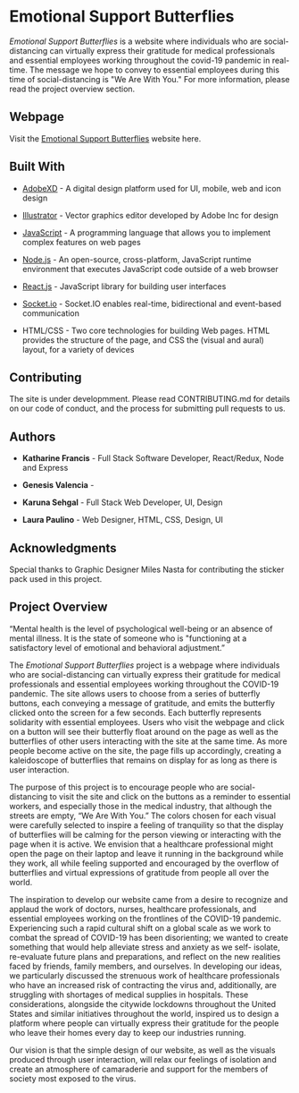 # Emotional Support Butterflies 

*Emotional Support Butterflies* is a website where individuals who are social-distancing can virtually express their gratitude for medical professionals and essential employees working throughout the covid-19 pandemic in real-time. The message we hope to convey to essential employees during this time of social-distancing is "We Are With You." For more information, please read the project overview section.

## Webpage
Visit the [Emotional Support Butterflies](http://butterflies.herokuapp.com/) website here.

## Built With
* [AdobeXD](https://www.adobe.com/products/xd.html) -
A digital design platform used for UI, mobile, web and icon design
 
* [Illustrator](https://www.adobe.com/products/illustrator.html) - 
Vector graphics editor developed by Adobe Inc for design
 
* [JavaScript](https://www.javascript.com/) - 
A programming language that allows you to implement complex features on web pages
 
* [Node.js](https://nodejs.org/en/about/) - 
An open-source, cross-platform, JavaScript runtime environment that executes JavaScript code outside of a web browser
  
* [React.js](https://reactjs.org/) -
JavaScript library for building user interfaces

* [Socket.io](https://socket.io/) -
Socket.IO enables real-time, bidirectional and event-based communication
 
* HTML/CSS -
Two core technologies for building Web pages. HTML provides the structure of the page, and CSS the (visual and aural) layout, for a variety of devices

## Contributing
The site is under developmment.
Please read CONTRIBUTING.md for details on our code of conduct, and the process for submitting pull requests to us.

## Authors
* **Katharine Francis** -
Full Stack Software Developer, React/Redux, Node and Express


* **Genesis Valencia** -

* **Karuna Sehgal** - Full Stack Web Developer, UI, Design

* **Laura Paulino** - Web Designer, HTML, CSS, Design, UI 

## Acknowledgments

Special thanks to Graphic Designer Miles Nasta for contributing the sticker pack used in this project.

## Project Overview
“Mental health is the level of psychological well-being or an absence of mental illness. It is the state of someone who is "functioning at a satisfactory level of emotional and behavioral adjustment.”

The *Emotional Support Butterflies* project is a webpage where individuals who are social-distancing can virtually express their gratitude for medical professionals and essential employees working throughout the COVID-19 pandemic. The site allows users to choose from a series of butterfly buttons, each conveying a message of gratitude, and emits the butterfly clicked onto the screen for a few seconds. Each butterfly represents solidarity with essential employees. Users who visit the webpage and click on a button will see their butterfly float around on the page as well as the butterflies of other users interacting with the site at the same time. As more people become active on the site, the page fills up accordingly, creating a kaleidoscope of butterflies that remains on display for as long as there is user interaction.


The purpose of this project is to encourage people who are social-distancing to visit the site and click on the buttons as a reminder to essential workers, and especially those in the medical industry, that although the streets are empty, “We Are With You.” The colors chosen for each visual were carefully selected to inspire a feeling of tranquility so that the display of butterflies will be calming for the person viewing or interacting with the page when it is active. We envision that a healthcare professional might open the page on their laptop and leave it running in the background while they work, all while feeling supported and encouraged by the overflow of butterflies and virtual expressions of gratitude from people all over the world.

The inspiration to develop our website came from a desire to recognize and applaud the work of doctors, nurses, healthcare professionals, and essential employees working on the frontlines of the COVID-19 pandemic. Experiencing such a rapid cultural shift on a global scale as we work to combat the spread of COVID-19 has been disorienting; we wanted to create something that would help alleviate stress and anxiety as we self- isolate, re-evaluate future plans and preparations, and reflect on the new realities faced by friends, family members, and ourselves. In developing our ideas, we particularly discussed the strenuous work of healthcare professionals who have an increased risk of contracting the virus and, additionally, are struggling with shortages of medical supplies in hospitals. These considerations, alongside the citywide lockdowns throughout the United States and similar initiatives throughout the world, inspired us to design a platform where people can virtually express their gratitude for the people who leave their homes every day to keep our industries running. 

Our vision is that the simple design of our website, as well as the visuals produced through user interaction, will relax our feelings of isolation and create an atmosphere of camaraderie and support for the members of society most exposed to the virus.
